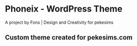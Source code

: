 # Phoneix - WordPress Theme
A project by Fons | Design and Creativity for pekesims

## Custom theme created for pekesims.com
